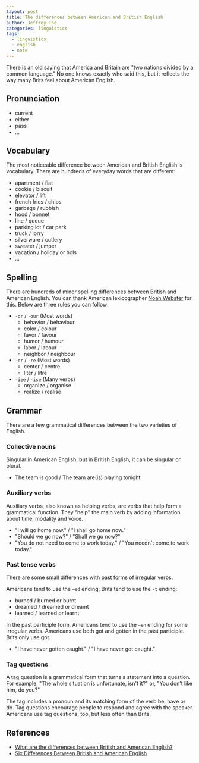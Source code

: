 ```yaml
---
layout: post
title: The differences between American and British English
author: Jeffrey Tse
categories: linguistics
tags:
  - linguistics
  - english
  - note
---
```


There is an old saying that America and Britain are "two nations divided by
a common language." No one knows exactly who said this, but it reflects the
way many Brits feel about American English.

## Pronunciation

- current
- either
- pass
- ...

## Vocabulary

The most noticeable difference between American and British English is
vocabulary. There are hundreds of everyday words that are different:

- apartment / flat
- cookie / biscuit
- elevator / lift
- french fries / chips
- garbage / rubbish
- hood / bonnet
- line / queue
- parking lot / car park
- truck / lorry
- silverware / cutlery
- sweater / jumper
- vacation / holiday or hols
- ...

## Spelling

There are hundreds of minor spelling differences between British and American
English. You can thank American lexicographer [Noah Webster][noah webster] for this. Below
are three rules you can follow:

- `-or` / `-our` (Most words)
  - behavior / behaviour
  - color / colour
  - favor / favour
  - humor / humour
  - labor / labour
  - neighbor / neighbour
- `-er` / `-re` (Most words)
  - center / centre
  - liter / litre
- `-ize` / `-ise` (Many verbs)
  - organize / organise
  - realize / realise

[noah webster]: https://www.wikiwand.com/en/Noah_Webster

## Grammar

There are a few grammatical differences between the two varieties of English.

### Collective nouns

Singular in American English, but in British English, it can be singular
or plural.

- The team is good / The team are(is) playing tonight

### Auxiliary verbs

Auxiliary verbs, also known as helping verbs, are verbs that help form a
grammatical function. They "help" the main verb by adding information about
time, modality and voice.

- "I will go home now." / "I shall go home now."
- "Should we go now?" / "Shall we go now?"
- "You do not need to come to work today." / "You needn't come to work today."

### Past tense verbs

There are some small differences with past forms of irregular verbs.

Americans tend to use the `–ed` ending; Brits tend to use the `-t` ending:

- burned / burned or burnt
- dreamed / dreamed or dreamt
- learned / learned or learnt

In the past participle form, Americans tend to use the `–en` ending for some
irregular verbs. Americans use both got and gotten in the past participle.
Brits only use got.

- "I have never gotten caught." / "I have never got caught."

### Tag questions

A tag question is a grammatical form that turns a statement into a question.
For example, "The whole situation is unfortunate, isn't it?" or, "You don’t
like him, do you?"

The tag includes a pronoun and its matching form of the verb be, have or do.
Tag questions encourage people to respond and agree with the speaker. Americans
use tag questions, too, but less often than Brits.

## References

- [What are the differences between British and American English?](https://www.learnersdictionary.com/qa/what-are-the-differences-between-British-and-American-English)
- [Six Differences Between British and American English](https://learningenglish.voanews.com/a/six-difference-between-britsh-and-american-english/3063743.html)
